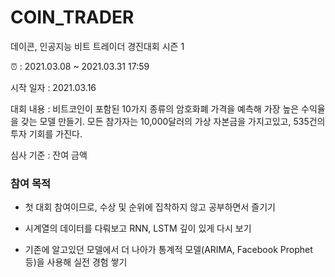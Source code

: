 # COIN_TRADER
데이콘, 인공지능 비트 트레이더 경진대회 시즌 1

⏰ : 2021.03.08 ~ 2021.03.31 17:59

시작 일자 : 2021.03.16

대회 내용 : 비트코인이 포함된 10가지 종류의 암호화폐 가격을 예측해 가장 높은 수익율을 갖는 모델 만들기. 모든 참가자는 10,000달러의 가상 자본금을 가지고있고, 535건의 투자 기회를 가진다.

심사 기준 : 잔여 금액




### 참여 목적 

- 첫 대회 참여이므로, 수상 및 순위에 집착하지 않고 공부하면서 즐기기  

- 시계열의 데이터를 다뤄보고 RNN, LSTM 깊이 있게 다시 보기

- 기존에 알고있던 모델에서 더 나아가 통계적 모델(ARIMA, Facebook Prophet 등)을 사용해 실전 경험 쌓기 
